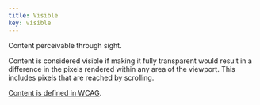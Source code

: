 ```yaml
---
title: Visible
key: visible
---
```


Content perceivable through sight.

Content is considered visible if making it fully transparent would result in a difference in the pixels rendered within any area of the viewport. This includes pixels that are reached by scrolling.

[Content is defined in WCAG](https://www.w3.org/TR/WCAG21/#dfn-content).

